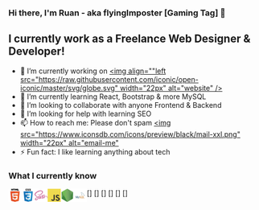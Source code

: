 ### Hi there, I'm Ruan - aka flyingImposter [Gaming Tag] 👋

## I currently work as a Freelance Web Designer & Developer!

- 🔭 I’m currently working on [<img align=""left src="https://raw.githubusercontent.com/iconic/open-iconic/master/svg/globe.svg" width="22px" alt="website" />][website]
- 🌱 I’m currently learning React, Bootstrap & more MySQL
- 👯 I’m looking to collaborate with anyone Frontend & Backend
- 🤔 I’m looking for help with learning SEO
- 📫 How to reach me: Please don't spam [<img src="https://www.iconsdb.com/icons/preview/black/mail-xxl.png" width="22px" alt="email-me"][email]
- ⚡ Fun fact: I like learning anything about tech

### What I currently know

[<img align="left" alt="html" width="26px" src="https://raw.githubusercontent.com/github/explore/80688e429a7d4ef2fca1e82350fe8e3517d3494d/topics/html/html.png" />]
[<img align="left" alt="css" width="26px" src="https://raw.githubusercontent.com/github/explore/80688e429a7d4ef2fca1e82350fe8e3517d3494d/topics/css/css.png" />]
[<img align="left" alt="sass" width="26px" src="https://raw.githubusercontent.com/github/explore/80688e429a7d4ef2fca1e82350fe8e3517d3494d/topics/sass/sass.png" />]
[<img align="left" alt="javascript" width="26px" src="https://raw.githubusercontent.com/github/explore/80688e429a7d4ef2fca1e82350fe8e3517d3494d/topics/javascript/javascript.png" />]
[<img align="left" alt="nodejs" width="26px" src="https://raw.githubusercontent.com/github/explore/80688e429a7d4ef2fca1e82350fe8e3517d3494d/topics/nodejs/nodejs.png" />]
[<img align="left" alt="mysql" width="26px" src="https://raw.githubusercontent.com/github/explore/80688e429a7d4ef2fca1e82350fe8e3517d3494d/topics/mysql/mysql.png" />]

[website]: https://www.insurancepartners.co.za
[email]: info@enorma.co.za
